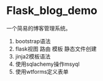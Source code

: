 # Flask_blog_demo
一个简易的博客管理系统。

1. bootstrap语法
1. flask视图 路由 模板 静态文件创建
1. jinja2模板语法
1. 使用sqlachemy操作msyql
1. 使用wtforms定义表单
